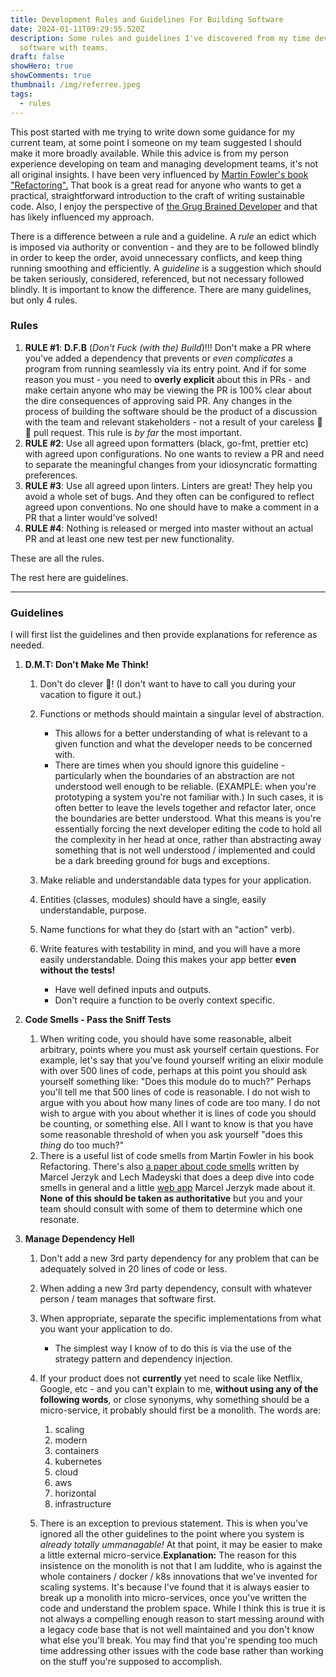 ```yaml
---
title: Development Rules and Guidelines For Building Software
date: 2024-01-11T09:29:55.520Z
description: Some rules and guidelines I've discovered from my time developing
  software with teams.
draft: false
showHero: true
showComments: true
thumbnail: /img/referree.jpeg
tags:
  - rules
---
```

This post started with me trying to write down some guidance for my current team, at some point I someone on my team suggested I should make it more broadly available. While this advice is from my person experience developing on team and managing development teams, it's not all original insights. I have been very influenced by [Martin Fowler's book "Refactoring".](https://martinfowler.com/books/refactoring.html) That book is a great read for anyone who wants to get a practical, straightforward introduction to the craft of writing sustainable code. Also, I enjoy the perspective of [the Grug Brained Developer](https://grugbrain.dev/) and that has likely influenced my approach.

There is a difference between a rule and a guideline. A *rule* an edict which is imposed via authority or convention - and they are to be followed blindly in order to keep the order, avoid unnecessary conflicts, and keep thing running smoothing and efficiently. A *guideline* is a suggestion which should be taken seriously, considered, referenced, but not necessary followed blindly. It is important to know the difference. There are many guidelines, but only 4 rules.

### Rules

1. **RULE #1**: **D.F.B** (*Don't Fuck (with the) Build*)!!! Don't make a PR where you've added a dependency that prevents or *even complicates* a program from running seamlessly via its entry point. And if for some reason you must - you need to **overly explicit** about this in PRs - and make certain anyone who may be viewing the PR is 100% clear about the dire consequences of approving said PR. Any changes in the process of building the software should be the product of a discussion with the team and relevant stakeholders - not a result of your careless 🐂 💩 pull request. This rule is *by far* the most important.
2. **RULE #2**: Use all agreed upon formatters (black, go-fmt, prettier etc) with agreed upon configurations. No one wants to review a PR and need to separate the meaningful changes from your idiosyncratic formatting preferences.
3. **RULE #3**: Use all agreed upon linters. Linters are great! They help you avoid a whole set of bugs. And they often can be configured to reflect agreed upon conventions. No one should have to make a comment in a PR that a linter would've solved!
4. **RULE #4**: Nothing is released or merged into master without an actual PR and at least one new test per new functionality.

These are all the rules.

The rest here are guidelines.

- - -

### Guidelines

I will first list the guidelines and then provide explanations for reference as needed.

1. **D.M.T: Don't Make Me Think!**

   1. Don't do clever 💩! (I don't want to have to call you during your vacation to figure it out.)
   2. Functions or methods should maintain a singular level of abstraction.

      * This allows for a better understanding of what is relevant to a given function and what the developer needs to be concerned with.
      * There are times when you should ignore this guideline - particularly when the boundaries of an abstraction are not understood well enough to be reliable. (EXAMPLE: when you're prototyping a system you're not familiar with.) In such cases, it is often better to leave the levels together and refactor later, once the boundaries are better understood. What this means is you're essentially forcing the next developer editing the code to hold all the complexity in her head at once, rather than abstracting away something that is not well understood / implemented and could be a dark breeding ground for bugs and exceptions.
   3. Make reliable and understandable data types for your application.
   4. Entities (classes, modules) should have a single, easily understandable, purpose.
   5. Name functions for what they do (start with an "action" verb).
   6. Write features with testability in mind, and you will have a more easily understandable. Doing this makes your app better **even without the tests!**

      * Have well defined inputs and outputs.
      * Don't require a function to be overly context specific.
2. **Code Smells - Pass the Sniff Tests**

   1. When writing code, you should have some reasonable, albeit arbitrary, points where you must ask yourself certain questions. For example, let's say that you've found yourself writing an elixir module with over 500 lines of code, perhaps at this point you should ask yourself something like: "Does this module do to much?" Perhaps you'll tell me that 500 lines of code is reasonable. I do not wish to argue with you about how many lines of code are too many. I do not wish to argue with you about whether it is lines of code you should be counting, or something else. All I want to know is that you have some reasonable threshold of when you ask yourself "does this *thing* do too much?"
   2. There is a useful list of code smells from Martin Fowler in his book Refactoring. There's also [a paper about code smells](https://github.com/Luzkan/smells/blob/main/docs/paper.pdf) written by Marcel Jerzyk and Lech Madeyski that does a deep dive into code smells in general and a little [web app](https://luzkan.github.io/smells/) Marcel Jerzyk made about it. **None of this should be taken as authoritative** but you and your team should consult with some of them to determine which one resonate.
3. **Manage Dependency Hell**

   1. Don't add a new 3rd party dependency for any problem that can be adequately solved in 20 lines of code or less.
   2. When adding a new 3rd party dependency, consult with whatever person / team manages that software first.
   3. When appropriate, separate the specific implementations from what you want your application to do.

      * The simplest way I know of to do this is via the use of the strategy pattern and dependency injection.
   4. If your product does not **currently** yet need to scale like Netflix, Google, etc - and you can't explain to me, **without using any of the following words**, or close synonyms, why something should be a micro-service, it probably should first be a monolith. The words are: 

      1. scaling 
      2. modern
      3. containers
      4. kubernetes
      5. cloud
      6. aws
      7. horizontal
      8. infrastructure
   5. There is an exception to previous statement. This is when you've ignored all the other guidelines to the point where you system is *already totally ummanagable!* At that point, it may be easier to make a little external micro-service.**Explanation:** The reason for this insistence on the monolith is not that I am luddite, who is against the whole containers / docker / k8s innovations that we've invented for scaling systems. It's because I've found that it is always easier to break up a monolith into micro-services, once you've written the  code and understand the problem space. While I think this is true it is not always a compelling enough reason to start messing around with a legacy code base that is not well maintained and you don't know what else you'll break. You may find that you're spending too much time addressing other issues with the code base rather than working on the stuff you're supposed to accomplish.